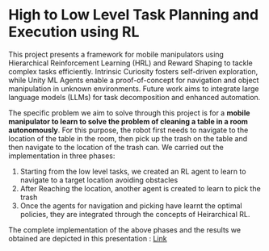 # High to Low Level Task Planning and Execution using RL 

This project presents a framework for mobile manipulators using Hierarchical Reinforcement Learning (HRL) and Reward Shaping to tackle complex tasks efficiently. Intrinsic Curiosity fosters self-driven exploration, while Unity ML Agents enable a proof-of-concept for navigation and object manipulation in unknown environments. Future work aims to integrate large language models (LLMs) for task decomposition and enhanced automation.

The specific problem we aim to solve through this project is for a **mobile manipulator to learn to solve the problem of cleaning a table in a room autonomously**. For this purpose, the robot first needs to navigate to the location of the table in the room, then pick up the trash on the table and then navigate to the location of the trash can. We carried out the implementation in three phases:

1. Starting from the low level tasks, we created an RL agent to learn to navigate to a target location avoiding obstacles
2. After Reaching the location, another agent is created to learn to pick the trash
3. Once the agents for navigation and picking have learnt the optimal policies, they are integrated through the concepts of Heirarchical RL.


The complete implementation of the above phases and the results we obtained are depicted in this presentation : [Link](https://rltaskplanner.my.canva.site/plan)
